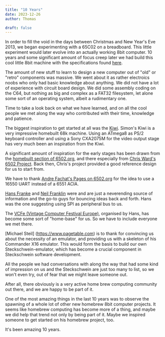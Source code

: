 ```yaml
---
title: "10 Years"
date: 2023-12-26
author: Thomas

draft: false
---
```


In order to fill the void in the days between Christmas and New Year's Eve 2013, we began experimenting with a 65C02 on a breadboard. This little experiment would later evolve into an actually working 8bit computer.
10 years and some significant amount of focus creep later we had build this cool little 8bit machine with the specifications found [here](/hardware/).

The amount of new stuff to learn to design a new computer out of "old" or "retro" components was massive. We went about it as rather electroics noobs who only had basic knowledge about anything. We did not have a lot of experience with circuit board design. We did some assembly coding on the C64, but nothing as big and complex as a FAT32 filesystem, let alone some sort of an operating system, albeit a rudimentary one.

Time to take a look back on what we have learned, and on all the cool people we met along the way who contributed with their time, knowledge and patience.

The biggest inspiration to get started at all was the [Kiwi](https://www.ist-schlau.de/). Simon's Kiwi is a very impressive homebuilt 68k machine. Using an ATmega8 as PS/2 keyboard controller and using a Sony CXA2075M for the video output stage has very much been an inspiration from the Kiwi. 

A significant amount of inspiration for the early stages has been drawn from the [homebuilt section of 6502.org](http://www.6502.org/homebuilt), and there especially from [Chris Ward's 6502 Project](https://www.chrisward.org.uk/6502/spec.shtml). Back then, Chris's project provided a good reference design for us to start from. 

We have to thank [Andre Fachat's Pages on 6502.org](http://www.6502.org/users/andre/index.html) for the idea to use a 16550 UART instead of a 6551 ACIA.

[Hans Franke](http://vcfe.org) and [Neil Franklin](http://neil.franklin.ch/) were and are just a neverending source of information and the go-to guys for bouncing ideas back and forth. Hans was the one suggesting using SPI as peripheral bus to us.

The [VCFe (Vintage Computer Festival Europe)](http://vcfe.org), organised by Hans, has become some sort of "home-base" for us. So we have to include everyone we met there.

[Michael Steil] (https://www.pagetable.com) is to thank for convincing us about the necessity of an emulator, and providing us with a skeleton of his Commander X16 emulator. This would form the basis to build our own Steckschwein-emulator, which has become a crucial component in Steckschwein software development.

All the people we had conversations with along the way that had some kind of impression on us and the Steckschwein are just too many to list, so we won't even try, out of fear that we might leave someone out.

After all, there obviously is a very active home brew computing community out there, and we are happy to be part of it. 

One of the most amazing things in the last 10 years was to observe the spawning of a whole lot of other new homebrew 8bit computer projects. It seems like homebrew computing has become more of a thing, and maybe we did help that trend not only by being part of it. Maybe we inspired someone to get started on his homebrew project, too. 

It's been amazing 10 years.
